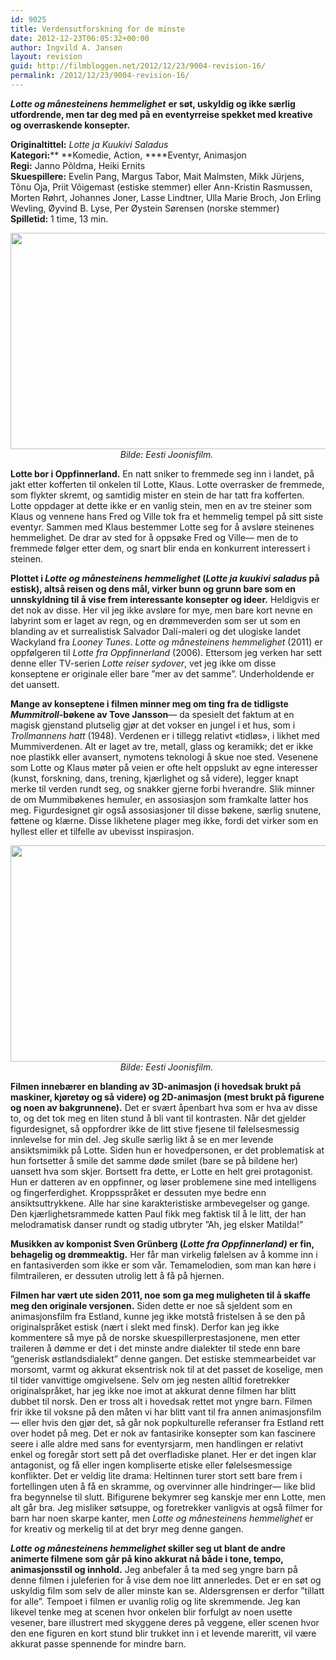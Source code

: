 ```yaml
---
id: 9025
title: Verdensutforskning for de minste
date: 2012-12-23T06:05:32+00:00
author: Ingvild A. Jansen
layout: revision
guid: http://filmbloggen.net/2012/12/23/9004-revision-16/
permalink: /2012/12/23/9004-revision-16/
---
```

**_Lotte og månesteinens hemmelighet_** **er søt, uskyldig og ikke særlig utfordrende, men tar deg med på en eventyrreise spekket med kreative og overraskende konsepter.** 

**Originaltittel:** _Lotte ja Kuukivi Saladus_  
**Kategori:**** **Komedie, Action, ****Eventyr, Animasjon  
**Regi:** Janno Põldma, Heiki Ernits  
**Skuespillere:** Evelin Pang, Margus Tabor, Mait Malmsten, Mikk Jürjens, Tõnu Oja, Priit Võigemast (estiske stemmer) eller Ann-Kristin Rasmussen, Morten Røhrt, Johannes Joner, Lasse Lindtner, Ulla Marie Broch, Jon Erling Wevling, Øyvind B. Lyse, Per Øystein Sørensen (norske stemmer)  
**Spilletid:** 1 time, 13 min.

<p style="text-align: center">
  <a href="http://filmbloggen.net/?attachment_id=9011" rel="attachment wp-att-9011"><img class="aligncenter size-full wp-image-9011" src="http://filmbloggen.net/wp-content/uploads//2012/12/Lotte4.jpg" alt="" width="614" height="346" /></a><em>Bilde: Eesti Joonisfilm. </em>
</p>

**Lotte bor i Oppfinnerland.** En natt sniker to fremmede seg inn i landet, på jakt etter kofferten til onkelen til Lotte, Klaus. Lotte overrasker de fremmede, som flykter skremt, og samtidig mister en stein de har tatt fra kofferten. Lotte oppdager at dette ikke er en vanlig stein, men en av tre steiner som Klaus og vennene hans Fred og Ville tok fra et hemmelig tempel på sitt siste eventyr. Sammen med Klaus bestemmer Lotte seg for å avsløre steinenes hemmelighet. De drar av sted for å oppsøke Fred og Ville— men de to fremmede følger etter dem, og snart blir enda en konkurrent interessert i steinen.

**Plottet i _Lotte og månesteinens hemmelighet_ (_Lotte ja kuukivi saladus_ på estisk), altså reisen og dens mål, virker bunn og grunn bare som en unnskyldning til å vise frem interessante konsepter og ideer.** Heldigvis er det nok av disse. Her vil jeg ikke avsløre for mye, men bare kort nevne en labyrint som er laget av regn, og en drømmeverden som ser ut som en blanding av et surrealistisk Salvador Dalí-maleri og det ulogiske landet Wackyland fra _Looney Tunes_. _Lotte og månesteinens hemmelighet_ (2011) er oppfølgeren til _Lotte fra Oppfinnerland_ (2006). Ettersom jeg verken har sett denne eller TV-serien _Lotte reiser sydover_, vet jeg ikke om disse konseptene er originale eller bare ”mer av det samme”. Underholdende er det uansett.

**Mange av konseptene i filmen minner meg om ting fra de tidligste _Mummitroll_-bøkene av Tove Jansson**— da spesielt det faktum at en magisk gjenstand plutselig gjør at det vokser en jungel i et hus, som i _Trollmannens hatt_ (1948). Verdenen er i tillegg relativt &laquo;tidløs&raquo;, i likhet med Mummiverdenen. Alt er laget av tre, metall, glass og keramikk; det er ikke noe plastikk eller avansert, nymotens teknologi å skue noe sted. Vesenene som Lotte og Klaus møter på veien er ofte helt oppslukt av egne interesser (kunst, forskning, dans, trening, kjærlighet og så videre), legger knapt merke til verden rundt seg, og snakker gjerne forbi hverandre. Slik minner de om Mummibøkenes hemuler, en assosiasjon som framkalte latter hos meg. Figurdesignet gir også assosiasjoner til disse bøkene, særlig snutene, føttene og klærne. Disse likhetene plager meg ikke, fordi det virker som en hyllest eller et tilfelle av ubevisst inspirasjon.

<p style="text-align: center">
  <a href="http://filmbloggen.net/?attachment_id=9012" rel="attachment wp-att-9012"><img class="aligncenter size-full wp-image-9012" src="http://filmbloggen.net/wp-content/uploads//2012/12/Lotte3.jpg" alt="" width="614" height="346" /></a><em>Bilde: Eesti Joonisfilm. </em>
</p>

**Filmen innebærer en blanding av 3D-animasjon (i hovedsak brukt på maskiner, kjøretøy og så videre) og 2D-animasjon (mest brukt på figurene og noen av bakgrunnene).** Det er svært åpenbart hva som er hva av disse to, og det tok meg en liten stund å bli vant til kontrasten. Når det gjelder figurdesignet, så oppfordrer ikke de litt stive fjesene til følelsesmessig innlevelse for min del. Jeg skulle særlig likt å se en mer levende ansiktsmimikk på Lotte. Siden hun er hovedpersonen, er det problematisk at hun fortsetter å smile det samme døde smilet (bare se på bildene her) uansett hva som skjer. Bortsett fra dette, er Lotte en helt grei protagonist. Hun er datteren av en oppfinner, og løser problemene sine med intelligens og fingerferdighet. Kroppsspråket er dessuten mye bedre enn ansiktsuttrykkene. Alle har sine karakteristiske armbevegelser og gange. Den kjærlighetsrammede katten Paul fikk meg faktisk til å le litt, der han melodramatisk danser rundt og stadig utbryter ”Ah, jeg elsker Matilda!”

**Musikken av komponist Sven Grünberg (_Lotte fra Oppfinnerland)_ er fin, behagelig og drømmeaktig.** Her får man virkelig følelsen av å komme inn i en fantasiverden som ikke er som vår. Temamelodien, som man kan høre i filmtraileren, er dessuten utrolig lett å få på hjernen.

**Filmen har vært ute siden 2011, noe som ga meg muligheten til å skaffe meg den originale versjonen.** Siden dette er noe så sjeldent som en animasjonsfilm fra Estland, kunne jeg ikke motstå fristelsen å se den på originalspråket estisk (nært i slekt med finsk). Derfor kan jeg ikke kommentere så mye på de norske skuespillerprestasjonene, men etter traileren å dømme er det i det minste andre dialekter til stede enn bare ”generisk østlandsdialekt” denne gangen. Det estiske stemmearbeidet var morsomt, varmt og akkurat eksentrisk nok til at det passet de koselige, men til tider vanvittige omgivelsene. Selv om jeg nesten alltid foretrekker originalspråket, har jeg ikke noe imot at akkurat denne filmen har blitt dubbet til norsk. Den er tross alt i hovedsak rettet mot yngre barn. Filmen frir ikke til voksne på den måten vi har blitt vant til fra annen animasjonsfilm— eller hvis den gjør det, så går nok popkulturelle referanser fra Estland rett over hodet på meg. Det er nok av fantasirike konsepter som kan fascinere seere i alle aldre med sans for eventyrsjarm, men handlingen er relativt enkel og foregår stort sett på det overfladiske planet. Her er det ingen klar antagonist, og få eller ingen kompliserte etiske eller følelsesmessige konflikter. Det er veldig lite drama: Heltinnen turer stort sett bare frem i fortellingen uten å få en skramme, og overvinner alle hindringer— like blid fra begynnelse til slutt. Bifigurene bekymrer seg kanskje mer enn Lotte, men alt går bra. Jeg misliker søtsuppe, og foretrekker vanligvis at også filmer for barn har noen skarpe kanter, men _Lotte og månesteinens hemmelighet_ er for kreativ og merkelig til at det bryr meg denne gangen.

**_Lotte og månesteinens hemmelighet_ skiller seg ut blant de andre animerte filmene som går på kino akkurat nå både i tone, tempo, animasjonsstil og innhold.** Jeg anbefaler å ta med seg yngre barn på denne filmen i juleferien for å vise dem noe litt annerledes. Det er en søt og uskyldig film som selv de aller minste kan se. Aldersgrensen er derfor ”tillatt for alle”. Tempoet i filmen er uvanlig rolig og lite skremmende. Jeg kan likevel tenke meg at scenen hvor onkelen blir forfulgt av noen usette vesener, bare illustrert med skyggene deres på veggene, eller scenen hvor den ene figuren en kort stund blir trukket inn i et levende mareritt, vil være akkurat passe spennende for mindre barn.